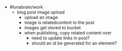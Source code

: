 - #lunabrain/work
	- blog post image upload
		- upload an image
		- image is relatedcontent to the post
		- images get stored to bucket
		- when publishing, copy related content over
			- need to update links in post?
			- should an id be generated for an element?